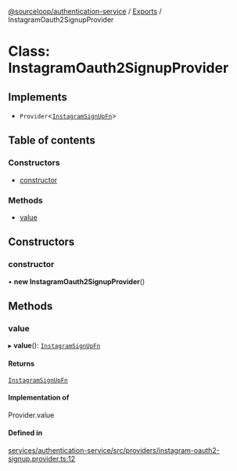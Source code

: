 [@sourceloop/authentication-service](../README.md) / [Exports](../modules.md) / InstagramOauth2SignupProvider

# Class: InstagramOauth2SignupProvider

## Implements

- `Provider`<[`InstagramSignUpFn`](../modules.md#instagramsignupfn)\>

## Table of contents

### Constructors

- [constructor](InstagramOauth2SignupProvider.md#constructor)

### Methods

- [value](InstagramOauth2SignupProvider.md#value)

## Constructors

### constructor

• **new InstagramOauth2SignupProvider**()

## Methods

### value

▸ **value**(): [`InstagramSignUpFn`](../modules.md#instagramsignupfn)

#### Returns

[`InstagramSignUpFn`](../modules.md#instagramsignupfn)

#### Implementation of

Provider.value

#### Defined in

[services/authentication-service/src/providers/instagram-oauth2-signup.provider.ts:12](https://github.com/sourcefuse/loopback4-microservice-catalog/blob/93a7f917/services/authentication-service/src/providers/instagram-oauth2-signup.provider.ts#L12)
